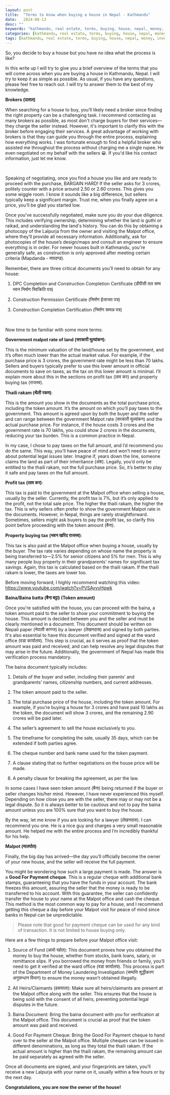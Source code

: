 ```yaml
---
layout: post
title:  "Terms to know when buying a house in Nepal - Kathmandu"
date:   2024-08-13
desc: ""
keywords: "kathmandu, real estate, terms, buying, house, nepal, money, investment, property, land"
categories: [kathmandu, real estate, terms, buying, house, nepal, money, investment, property, land]
tags: [kathmandu, real estate, terms, buying, house, nepal, money, investment, property, land]
---
```



So, you decide to buy a house but you have no idea what the process is like? 

In this write up I will try to give you a brief overview of the terms that you will come across when you are buying a house in Kathmandu, Nepal. I will try to keep it as simple as possible. As usual, if you have any questions, please feel free to reach out. I will try to answer them to the best of my knowledge.

**Brokers (दलाल)**
    
When searching for a house to buy, you’ll likely need a broker since finding the right property can be a challenging task. I recommend contacting as many brokers as possible, as most don't charge buyers for their services—they charge the seller instead. However, it's important to clarify this with the broker before engaging their services. A great advantage of working with brokers is that they can guide you through the entire process, explaining how everything works. I was fortunate enough to find a helpful broker who assisted me throughout the process without charging me a single rupee. He even negotiated on my behalf with the sellers 😀. If you'd like his contact information, just let me know.


<br>

Speaking of negotiating, once you find a house you like and are ready to proceed with the purchase, BARGAIN HARD! If the seller asks for 3 crores, politely counter with a price around 2.50 or 2.60 crores. This gives you some wiggle room. I know it sounds like a big difference, but sellers typically keep a significant margin. Trust me, when you finally agree on a price, you’ll be glad you started low.

Once you've successfully negotiated, make sure you do your due diligence. This includes verifying ownership, determining whether the land is guthi or raikad, and understanding the land's history. You can do this by obtaining a photocopy of the Lalpurja from the owner and visiting the Malpot office, where they’ll provide all necessary information. Additionally, ask for photocopies of the house’s design/maps and consult an engineer to ensure everything is in order. For newer houses built in Kathmandu, you're generally safe, as construction is only approved after meeting certain criteria (Mapdanda - मापदण्ड).

Remember, there are three critical documents you’ll need to obtain for any house:

1. DPC Completion and Construction Completion Certificate (डीपीसी तल सम्म भवन निर्माण स्विक्रिति पत्र)
   
2. Construction Permission Certificate (निर्माण ईजाजत पत्र)
   
3. Construction Completion Certification (निर्माण सम्पन्न पत्र)

<br>

Now time to be familiar with some more terms:

**Government malpot rate of land (सरकारी मूल्यांकन)**:

This is the minimum valuation of the land/house set by the government, and it’s often much lower than the actual market value. For example, if the purchase price is 3 crores, the government rate might be less than 70 lakhs. Sellers and buyers typically prefer to use this lower amount in official documents to save on taxes, as the tax on this lower amount is minimal. I’ll explain more about this in the sections on profit tax (लाव कर) and property buying tax (राजस्व).


**Thaili rakam (थैली रकम)**:

This is the amount you show in the documents as the total purchase price, including the token amount. It’s the amount on which you’ll pay taxes to the government. This amount is agreed upon by both the buyer and the seller and can range between the government Malpot rate (सरकारी मूल्यांकन) and the actual purchase price. For instance, if the house costs 3 crores and the government rate is 70 lakhs, you could show 2 crores in the documents, reducing your tax burden. This is a common practice in Nepal.

In my case, I chose to pay taxes on the full amount, and I’d recommend you do the same. This way, you’ll have peace of mind and won’t need to worry about potential legal issues later. Imagine if, years down the line, someone claims the land as part of their inheritance (अंश). Legally, you’d only be entitled to the thaili rakam, not the full purchase price. So, it’s better to play it safe and pay taxes on the full amount.


**Profit tax (लाव कर)**:

This tax is paid to the government at the Malpot office when selling a house, usually by the seller. Currently, the profit tax is 7%, but it’s only applied to the profit, not the total sale price. The higher the thaili rakam, the higher the tax. This is why sellers often prefer to show the government Malpot rate in the documents. However, in Nepal, things are rarely straightforward. Sometimes, sellers might ask buyers to pay the profit tax, so clarify this point before proceeding with the token amount (बैना).

**Property buying tax (भवन खरिद राजस्व)**:

This tax is also paid at the Malpot office when buying a house, usually by the buyer. The tax rate varies depending on whose name the property is being transferred to—2.5% for senior citizens and 5% for men. This is why many people buy property in their grandparents' names for significant tax savings. Again, this tax is calculated based on the thaili rakam. If the thaili rakam is lower, the taxes are lower too.


Before moving forward, I highly recommend watching this video: <a href="https://www.youtube.com/watch?v=PVSAyvvHpwk" target="_blank">https://www.youtube.com/watch?v=PVSAyvvHpwk</a>

**Baina/Baina batta (बैना बट्टा) (Token amount)**

Once you're satisfied with the house, you can proceed with the baina, a token amount paid to the seller to show your commitment to buying the house. This amount is decided between you and the seller and must be clearly mentioned in a document. This document should be written on Nepali paper (नेपाली कागज) by a lawyer (लेखनदास) and signed by both parties. It's also essential to have this document verified and signed at the ward office (वडा कार्यालय). This step is crucial, as it serves as proof that the token amount was paid and received, and can help resolve any legal disputes that may arise in the future. Additionally, the government of Nepal has made this verification process mandatory.

The baina document typically includes:

1. Details of the buyer and seller, including their parents’ and grandparents’ names, citizenship numbers, and current addresses.

2. The token amount paid to the seller.

3. The total purchase price of the house, including the token amount. For example, if you’re buying a house for 3 crores and have paid 10 lakhs as the token, the document will show 3 crores, and the remaining 2.90 crores will be paid later.

4. The seller’s agreement to sell the house exclusively to you.

5. The timeframe for completing the sale, usually 35 days, which can be extended if both parties agree.

6. The cheque number and bank name used for the token payment.

7. A clause stating that no further negotiations on the house price will be made.

8. A penalty clause for breaking the agreement, as per the law.


In some cases I have seen token amount (बैना) being returned if the buyer or seller changes his/her mind. However, I have never experienced this myself. Depending on how close you are with the seller, there may or may not be a legal dispute. So it is always better to be cautious and not to pay the baina amount unless you are 100% sure that you want to buy the house.


By the way, let me know if you are looking for a lawyer (लेखनदास). I can recommend you one. He is a nice guy and charges a very small reasonable amount. He helped me with the entire process and I’m incredibly thankful for his help.


**Malpot (मालपोत)**

Finally, the big day has arrived—the day you’ll officially become the owner of your new house, and the seller will receive the full payment.

You might be wondering how such a large payment is made. The answer is a **Good For Payment cheque**. This is a regular cheque with additional bank stamps, guaranteeing that you have the funds in your account. The bank freezes this amount, assuring the seller that the money is ready to be transferred to his account. With this guarantee, the seller can confidently transfer the house to your name at the Malpot office and cash the cheque. This method is the most common way to pay for a house, and I recommend getting this cheque a day before your Malpot visit for peace of mind since banks in Nepal can be unpredictable.

> Please note that good for payment cheque can be used for any kind of transaction. It is not limited to house buying only. 

Here are a few things to prepare before your Malpot office visit:

1. Source of Fund (आयो स्व्रोत): This document proves how you obtained the money to buy the house, whether from stocks, bank loans, salary, or remittance slips. If you borrowed the money from friends or family, you’ll need to get it verified at the ward office (वडा कार्यालय). This process is part of the Department of Money Laundering Investigation (सम्पत्ति शुद्धीकरण अनुसन्धान विभाग) to ensure the money wasn’t obtained illegally.

2. All Heirs/Claimants (हकवाला): Make sure all heirs/claimants are present at the Malpot office along with the seller. This ensures that the house is being sold with the consent of all heirs, preventing potential legal disputes in the future.

3. Baina Document: Bring the baina document with you for verification at the Malpot office. This document is crucial as proof that the token amount was paid and received.

4. Good For Payment Cheque: Bring the Good For Payment cheque to hand over to the seller at the Malpot office. Multiple cheques can be issued in different denominations, as long as they total the thaili rakam. If the actual amount is higher than the thaili rakam, the remaining amount can be paid separately as agreed with the seller.

Once all documents are signed, and your fingerprints are taken, you’ll receive a new Lalpurja with your name on it, usually within a few hours or by the next day.

**Congratulations, you are now the owner of the house!**



